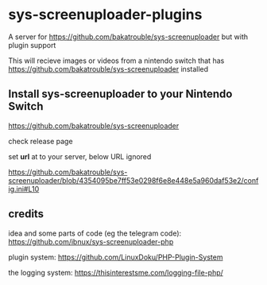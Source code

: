 # sys-screenuploader-plugins

A server for https://github.com/bakatrouble/sys-screenuploader but with plugin support

This will recieve images or videos from a nintendo switch that has https://github.com/bakatrouble/sys-screenuploader installed

## Install sys-screenuploader to your Nintendo Switch

https://github.com/bakatrouble/sys-screenuploader

check release page

set **url** at to your server, below URL ignored

https://github.com/bakatrouble/sys-screenuploader/blob/4354095be7ff53e0298f6e8e448e5a960daf53e2/config.ini#L10

## credits

idea and some parts of code (eg the telegram code): https://github.com/ibnux/sys-screenuploader-php

plugin system: https://github.com/LinuxDoku/PHP-Plugin-System

the logging system: https://thisinterestsme.com/logging-file-php/
